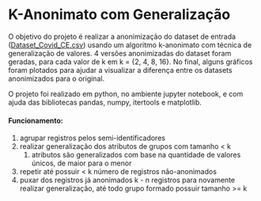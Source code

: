 # K-Anonimato com Generalização
O objetivo do projeto é realizar a anonimização do dataset de entrada ([Dataset_Covid_CE.csv](Dataset_Covid_CE)) usando um algoritmo k-anonimato com técnica de generalização de valores. 4 versões anonimizadas do dataset foram geradas, para cada valor de k em k = {2, 4, 8, 16}. No final, alguns gráficos foram plotados para ajudar a visualizar a diferença entre os datasets anonimizados para o original.

O projeto foi realizado em python, no ambiente jupyter notebook, e com ajuda das bibliotecas pandas, numpy, itertools e matplotlib.

#### Funcionamento:

1. agrupar registros pelos semi-identificadores
1. realizar generalização dos atributos de grupos com tamanho < k
    1. atributos são generalizados com base na quantidade de valores únicos, de maior para o menor
1. repetir até possuir < k número de registros não-anonimados
1. puxar dos registros já anonimados k - n registros para novamente realizar generalização, até todo grupo formado possuir tamanho >= k